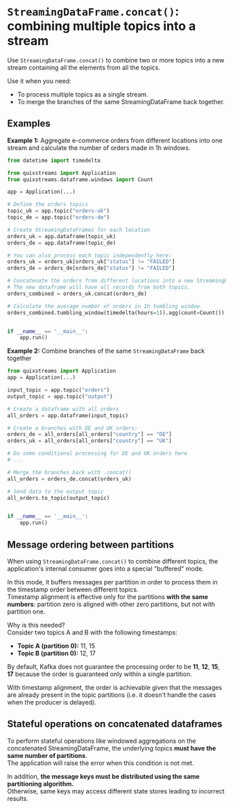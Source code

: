# `StreamingDataFrame.concat()`: combining multiple topics into a stream 

Use `StreamingDataFrame.concat()` to combine two or more topics into a new stream containing all the elements from all the topics.

Use it when you need:

- To process multiple topics as a single stream.
- To merge the branches of the same StreamingDataFrame back together.

## Examples

**Example 1:**  Aggregate e-commerce orders from different locations into one stream and calculate the number of orders made in 1h windows.

```python
from datetime import timedelta

from quixstreams import Application
from quixstreams.dataframe.windows import Count

app = Application(...)

# Define the orders topics 
topic_uk = app.topic("orders-uk")
topic_de = app.topic("orders-de")

# Create StreamingDataFrames for each location
orders_uk = app.dataframe(topic_uk)
orders_de = app.dataframe(topic_de)

# You can also process each topic independently here:
orders_uk = orders_uk[orders_uk["status"] != "FAILED"]
orders_de = orders_de[orders_de["status"] != "FAILED"]

# Concatenate the orders from different locations into a new StreamingDataFrame.
# The new dataframe will have all records from both topics.
orders_combined = orders_uk.concat(orders_de)

# Calculate the average number of orders in 1h tumbling window. 
orders_combined.tumbling_window(timedelta(hours=1)).agg(count=Count())


if __name__ == '__main__':
    app.run()
```


**Example 2:** Combine branches of the same `StreamingDataFrame` back together
```python
from quixstreams import Application
app = Application(...)

input_topic = app.topic("orders")
output_topic = app.topic("output")

# Create a dataframe with all orders
all_orders = app.dataframe(input_topic)

# Create a branches with DE and UK orders:
orders_de = all_orders[all_orders["country"] == "DE"]
orders_uk = all_orders[all_orders["country"] == "UK"]

# Do some conditional processing for DE and UK orders here
# ...

# Merge the branches back with .concat()
all_orders = orders_de.concat(orders_uk)

# Send data to the output topic
all_orders.to_topic(output_topic)


if __name__ == '__main__':
    app.run()
 ```


## Message ordering between partitions
When using `StreamingDataFrame.concat()` to combine different topics, the application's internal consumer goes into a special "buffered" mode.  

In this mode, it buffers messages per partition in order to process them in the timestamp order between different topics.  
Timestamp alignment is effective only for the partitions **with the same numbers**: partition zero is aligned with other zero partitions, but not with partition one. 

Why is this needed?  
Consider two topics A and B with the following timestamps:

- **Topic A (partition 0):** 11, 15
- **Topic B (partition 0):** 12, 17

By default, Kafka does not guarantee the processing order to be **11**, **12**, **15**, **17** because the order is guaranteed only within a single partition.

With timestamp alignment, the order is achievable given that the messages are already present in the topic partitions (i.e. it doesn't handle the cases when the producer is delayed).


## Stateful operations on concatenated dataframes

To perform stateful operations like windowed aggregations on the concatenated StreamingDataFrame, the underlying topics **must have the same number of partitions**.  
The application will raise the error when this condition is not met.


In addition, **the message keys must be distributed using the same partitioning algorithm.**  
Otherwise, same keys may access different state stores leading to incorrect results.

